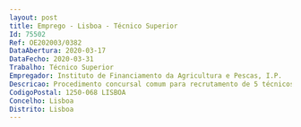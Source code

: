 ```yaml
--- 
layout: post
title: Emprego - Lisboa - Técnico Superior
Id: 75502
Ref: OE202003/0382
DataAbertura: 2020-03-17
DataFecho: 2020-03-31
Trabalho: Técnico Superior
Empregador: Instituto de Financiamento da Agricultura e Pescas, I.P.
Descricao: Procedimento concursal comum para recrutamento de 5 técnicos superiores para a área jurídica e contenciosa, do Departamento Jurídico, com relação jurídica de emprego público por tempo indeterminado já estabelecida.Caracterização sumária das funções (em conformidade com o mapa de pessoal aprovado para 2020)  Desempenho de funções de técnico superior no âmbito da assessoria jurídica, intervenção e acompanhamento de processos de pré contencioso e contencioso instaurados pelo e contra o IFAP, I.P. e de procedimentos de recuperação de ajudas indevidamente recebidas instaurados pelo IFAP, I.P., no âmbito do direito comunitário e dos sistemas de apoio (ajudas diretas e ao investimento) relativos aos setores da agricultura, das pescas, agro  alimentar e dos setores com eles conexos, financiados pelo ex Fundo Europeu de Orientação e Garantia Agrícola, pelo Fundo Europeu Agrícola de Garantia, pelo Fundo Europeu Agrícola de Desenvolvimento Rural, pelo ex Fundo Europeu das Pescas, pelo Fundo Europeu dos Assuntos Marítimos e da Pesca e pelo Orçamento Nacional, compreendendo, nomeadamente, a execução das seguintes tarefas    Emissão de pareceres jurídicos e análise e preparação de projetos de diplomas  Análise e acompanhamento de legislação nacional e comunitária, bem como da jurisprudência   Intervenção em procedimentos de contratação pública   Instrução de procedimentos disciplinares   Exercício do patrocínio judiciário do IFAP, I.P.   Tramitação de processos de recuperação de verbas   Análise de processos e de requerimentos e elaboração de propostas de procedimento   Realização de reuniões com entidades internas e externas   Elaboração de reportes e pontos de situação   Participação em grupos de trabalho.
CodigoPostal: 1250-068 LISBOA
Concelho: Lisboa
Distrito: Lisboa
--- 
```

